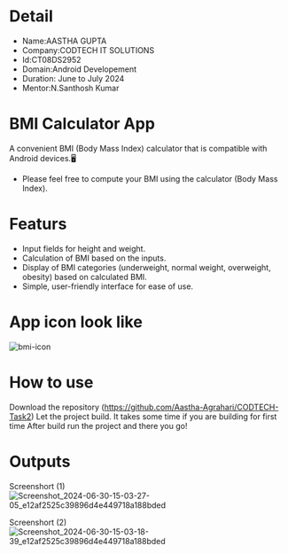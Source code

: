 # Detail
- Name:AASTHA GUPTA
- Company:CODTECH IT SOLUTIONS
- Id:CT08DS2952
- Domain:Android Developement
- Duration: June to July 2024
- Mentor:N.Santhosh Kumar
# BMI Calculator App
A convenient BMI (Body Mass Index) calculator that is compatible with Android devices.🖥
- Please feel free to compute your BMI using the calculator (Body Mass Index).

# Featurs
- Input fields for height and weight.
- Calculation of BMI based on the inputs.
- Display of BMI categories (underweight, normal weight, overweight, obesity) based on calculated BMI.
- Simple, user-friendly interface for ease of use.

# App icon look like
![bmi-icon](https://github.com/Aastha-Agrahari/CODTECH-Task2/assets/125497845/3e54c63c-8687-46ee-a603-a87962a90f72)

# How to use
Download the repository (https://github.com/Aastha-Agrahari/CODTECH-Task2) Let the project build. It takes some time if you are building for first time After build run the project and there you go!

# Outputs
Screenshort (1)
![Screenshot_2024-06-30-15-03-27-05_e12af2525c39896d4e449718a188bded](https://github.com/Aastha-Agrahari/CODTECH-Task2/assets/125497845/d4ceab99-1e3a-46d4-8ea8-708fd2a0f431)

Screenshort (2)
![Screenshot_2024-06-30-15-03-18-39_e12af2525c39896d4e449718a188bded](https://github.com/Aastha-Agrahari/CODTECH-Task2/assets/125497845/87336597-b77f-4db7-8b85-05974e0b2a69)
